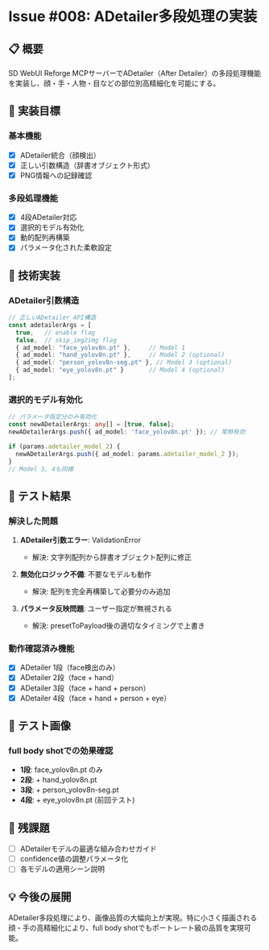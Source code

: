 # Issue #008: ADetailer多段処理の実装

## 📋 概要

SD WebUI Reforge MCPサーバーでADetailer（After Detailer）の多段処理機能を実装し、顔・手・人物・目などの部位別高精細化を可能にする。

## 🎯 実装目標

### 基本機能
- [x] ADetailer統合（顔検出）
- [x] 正しい引数構造（辞書オブジェクト形式）
- [x] PNG情報への記録確認

### 多段処理機能
- [x] 4段ADetailer対応
- [x] 選択的モデル有効化
- [x] 動的配列再構築
- [x] パラメータ化された柔軟設定

## 🔧 技術実装

### ADetailer引数構造
```typescript
// 正しいADetailer API構造
const adetailerArgs = [
  true,   // enable flag
  false,  // skip_img2img flag
  { ad_model: "face_yolov8n.pt" },     // Model 1
  { ad_model: "hand_yolov8n.pt" },     // Model 2 (optional)
  { ad_model: "person_yolov8n-seg.pt" }, // Model 3 (optional)
  { ad_model: "eye_yolov8n.pt" }       // Model 4 (optional)
];
```

### 選択的モデル有効化
```typescript
// パラメータ指定分のみ有効化
const newADetailerArgs: any[] = [true, false];
newADetailerArgs.push({ ad_model: 'face_yolov8n.pt' }); // 常時有効

if (params.adetailer_model_2) {
  newADetailerArgs.push({ ad_model: params.adetailer_model_2 });
}
// Model 3, 4も同様
```

## 🧪 テスト結果

### 解決した問題
1. **ADetailer引数エラー**: ValidationError
   - 解決: 文字列配列から辞書オブジェクト配列に修正

2. **無効化ロジック不備**: 不要なモデルも動作
   - 解決: 配列を完全再構築して必要分のみ追加

3. **パラメータ反映問題**: ユーザー指定が無視される
   - 解決: presetToPayload後の適切なタイミングで上書き

### 動作確認済み機能
- [x] ADetailer 1段（face検出のみ）
- [x] ADetailer 2段（face + hand）
- [x] ADetailer 3段（face + hand + person）
- [x] ADetailer 4段（face + hand + person + eye）

## 📸 テスト画像

### full body shotでの効果確認
- **1段**: face_yolov8n.pt のみ
- **2段**: + hand_yolov8n.pt
- **3段**: + person_yolov8n-seg.pt
- **4段**: + eye_yolov8n.pt (前回テスト)

## 🔄 残課題

- [ ] ADetailerモデルの最適な組み合わせガイド
- [ ] confidence値の調整パラメータ化
- [ ] 各モデルの適用シーン説明

## 💡 今後の展開

ADetailer多段処理により、画像品質の大幅向上が実現。特に小さく描画される顔・手の高精細化により、full body shotでもポートレート級の品質を実現可能。
